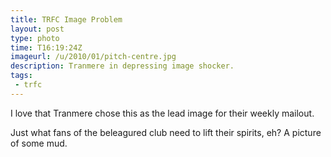 ```yaml
---
title: TRFC Image Problem
layout: post
type: photo
time: T16:19:24Z
imageurl: /u/2010/01/pitch-centre.jpg
description: Tranmere in depressing image shocker.
tags:
 - trfc
---
```


I love that Tranmere chose this as the lead image for their weekly mailout.

Just what fans of the beleagured club need to lift their spirits, eh? A picture of some mud.
